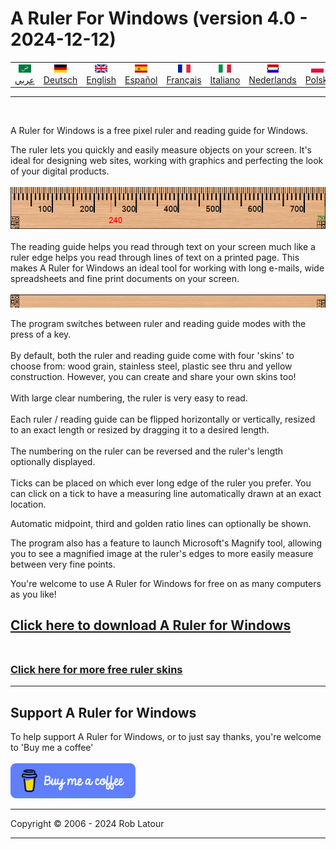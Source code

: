 # A Ruler For Windows (version 4.0 - 2024-12-12)

<!-- header -->
|||||||||||
| :---: | :---: | :---: | :---: | :---: |:---: | :---: | :---: |:---: | :---: |
| [![عربي](/images/flags/ar.png)](../en/README.md)<br>[عربي](../ar/README.md) | [![Deutsch](/images/flags/de.png)](../de/README.md)<br>[Deutsch](../de/README.md) | [![English](/images/flags/en-GB.png)](../en/README.md)<br>[English](../en/README.md) | [![Español](/images/flags/es.png)](../es/README.md)<br>[Español](../es/README.md) | [![Français](/images/flags/fr.png)](../fr/README.md)<br>[Français](../fr/README.md)| [![Italiano](/images/flags/it.png)](../it/README.md)<br>[Italiano](../it/README.md) | [![Nederlands](/images/flags/nl.png)](../nl/README.md)<br>[Nederlands](../nl/README.md) | [![Polski](/images/flags/pl.png)](../pl/README.md)<br>[Polski](../pl/README.md) | [![Português](/images/flags/pt.png)](../pt/README.md)<br>[Português](../pt/README.md) | [![Svenska](/images/flags/sv.png)](../sv/README.md)<br>[Svenska](../sv/README.md) |

- - -
<br>
<!-- header -->

A Ruler for Windows is a free pixel ruler and reading guide for Windows.  
  
The ruler lets you quickly and easily measure objects on your screen. It's ideal for designing web sites, working with graphics and perfecting the look of your digital products.
<br><br>
[![Lineal](/images/ruler.png)](README.md)
<br><br>
The reading guide helps you read through text on your screen much like a ruler edge helps you read through lines of text on a printed page. This makes A Ruler for Windows an ideal tool for working with long e-mails, wide spreadsheets and fine print documents on your screen.<br><br>
[![Leseanleitung](/images/readingguide.png)](README.md)


The program switches between ruler and reading guide modes with the press of a key.<br><br>
By default, both the ruler and reading guide come with four 'skins' to choose from: wood grain, stainless steel, plastic see thru and yellow construction. However, you can create and share your own skins too!  <br>  <br>With large clear numbering, the ruler is very easy to read.  <br>  <br>Each ruler / reading guide can be flipped horizontally or vertically, resized to an exact length or resized by dragging it to a desired length.  <br>  <br>The numbering on the ruler can be reversed and the ruler's length optionally displayed.  <br>  <br>Ticks can be placed on which ever long edge of the ruler you prefer. You can click on a tick to have a measuring line automatically drawn at an exact location.<br>

Automatic midpoint, third and golden ratio lines can optionally be shown.  
  
The program also has a feature to launch Microsoft's Magnify tool, allowing you to see a magnified image at the ruler's edges to more easily measure between very fine points.

You're welcome to use A Ruler for Windows for free on as many computers as you like!

## [Click here to download A Ruler for Windows](https://6ec1f0a2f74d4d0c2019-591364a760543a57f40bab2c37672676.ssl.cf5.rackcdn.com/arulersetupv40.exe)<br><br>

### [Click here for more free ruler skins](skins.md) 

* * * 
## Support A Ruler for Windows

To help support A Ruler for Windows, or to just say thanks, you're welcome to 'Buy me a coffee'<br><br>
[<img alt="Buy me  a coffee" width="200px" src="buymeacoffee-english.png" />](https://www.buymeacoffee.com/roblatour)
* * *
Copyright © 2006 - 2024 Rob Latour
* * *